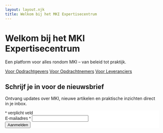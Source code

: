 ```yaml
---
layout: layout.njk
title: Welkom bij het MKI Expertisecentrum
---
```


# Welkom bij het MKI Expertisecentrum

Een platform voor alles rondom MKI – van beleid tot praktijk.

<div class="grid">
  <a class="tile" href="/opdrachtgevers/">Voor Opdrachtgevers</a>
  <a class="tile" href="/opdrachtnemers/">Voor Opdrachtnemers</a>
  <a class="tile" href="/leveranciers/">Voor Leveranciers</a>
</div>

<section>
<h1>Schrijf je in voor de nieuwsbrief</h1>
<p>Ontvang updates over MKI, nieuwe artikelen en praktische inzichten direct in je inbox.</p>

<div id="mc_embed_shell">
  <link href="//cdn-images.mailchimp.com/embedcode/classic-061523.css" rel="stylesheet" type="text/css">
  <style type="text/css">
    #mc_embed_signup {
      background:#fff;
      clear:left;
      font:14px Helvetica,Arial,sans-serif;
      width: 100%;
      max-width: 600px;
    }
  </style>
  <div id="mc_embed_signup">
    <form action="https://mkiexpertisecentrum.us3.list-manage.com/subscribe/post?u=19f86c8a84f3def242207639f&amp;id=eee481ddea&amp;f_id=00dc7fe2f0"
          method="post" id="mc-embedded-subscribe-form" name="mc-embedded-subscribe-form" class="validate" target="_blank">
      <div id="mc_embed_signup_scroll">
        <div class="indicates-required"><span class="asterisk">*</span> verplicht veld</div>
        <div class="mc-field-group">
          <label for="mce-EMAIL">E-mailadres <span class="asterisk">*</span></label>
          <input type="email" name="EMAIL" class="required email" id="mce-EMAIL" required>
        </div>
        <div id="mce-responses" class="clear foot">
          <div class="response" id="mce-error-response" style="display:none"></div>
          <div class="response" id="mce-success-response" style="display:none"></div>
        </div>
        <div style="position: absolute; left: -5000px;" aria-hidden="true">
          <input type="text" name="b_19f86c8a84f3def242207639f_eee481ddea" tabindex="-1" value="">
        </div>
        <div class="optionalParent">
          <div class="clear foot">
            <input type="submit" name="subscribe" id="mc-embedded-subscribe" class="button" value="Aanmelden">
          </div>
        </div>
      </div>
    </form>
  </div>
  <script type="text/javascript" src="//s3.amazonaws.com/downloads.mailchimp.com/js/mc-validate.js"></script>
</div>
</section>
